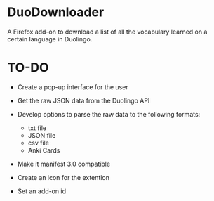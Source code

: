 # DuoDownloader
A Firefox add-on to download a list of all the vocabulary learned on a certain language in Duolingo.

# TO-DO
- Create a pop-up interface for the user
- Get the raw JSON data from the Duolingo API
- Develop options to parse the raw data to the following formats:
  - txt file
  - JSON file
  - csv file
  - Anki Cards 

- Make it manifest 3.0 compatible
- Create an icon for the extention
- Set an add-on id
